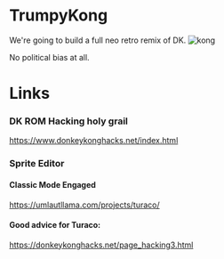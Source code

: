 # TrumpyKong

We're going to build a full neo retro remix of DK.   ![kong](https://images.nintendolife.com/52bc1db82dd03/1280x720.jpg)

No political bias at all.


# Links

### DK ROM Hacking holy grail
https://www.donkeykonghacks.net/index.html

### Sprite Editor
#### Classic Mode Engaged
https://umlautllama.com/projects/turaco/

#### Good advice for Turaco:
https://donkeykonghacks.net/page_hacking3.html
